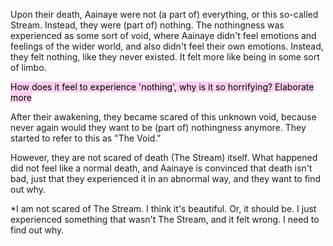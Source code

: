 Upon their death, Aainaye were not (a part of) everything, or this so-called Stream. Instead, they were (part of) nothing. The nothingness was experienced as some sort of void, where Aainaye didn't feel emotions and feelings of the wider world, and also didn't feel their own emotions. Instead, they felt nothing, like they never existed. It felt more like being in some sort of limbo.

<mark style="background: #FFB8EBA6;">How does it feel to experience 'nothing', why is it so horrifying? Elaborate more</mark>

After their awakening, they became scared of this unknown void, because never again would they want to be (part of) nothingness anymore. They started to refer to this as "The Void."

However, they are not scared of death (The Stream) itself. What happened did not feel like a normal death, and Aainaye is convinced that death isn't bad, just that they experienced it in an abnormal way, and they want to find out why.

*I am not scared of The Stream. I think it's beautiful. Or, it should be. I just experienced something that wasn't The Stream, and it felt wrong. I need to find out why.